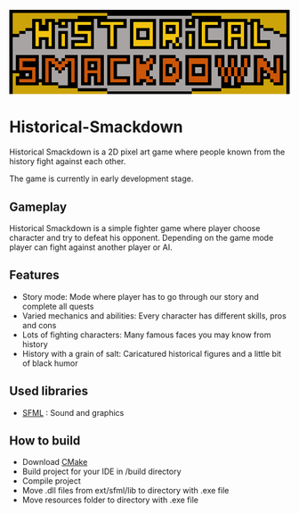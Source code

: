 ![Historical Smackdown logo](images/logo.png)

# Historical-Smackdown
Historical Smackdown is a 2D pixel art game where people known from the history fight against each other.

The game is currently in early development stage.

## Gameplay
Historical Smackdown is a simple fighter game where player choose character and try to defeat his opponent. Depending on the game mode player can fight against another player or AI.

## Features

- Story mode: Mode where player has to go through our story and complete all quests
- Varied mechanics and abilities: Every character has different skills, pros and cons
- Lots of fighting characters: Many famous faces you may know from history
- History with a grain of salt: Caricatured historical figures and a little bit of black humor

## Used libraries

* [SFML](http://www.sfml-dev.org/) : Sound and graphics

## How to build

* Download [CMake](https://cmake.org/) 
* Build project for your IDE in /build directory
* Compile project 
* Move .dll files from ext/sfml/lib to directory with .exe file
* Move resources folder to directory with .exe file